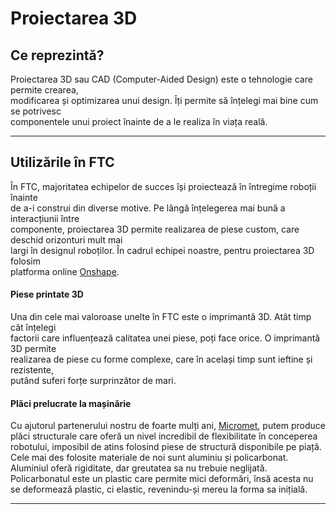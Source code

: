 # **Proiectarea 3D**

## **Ce reprezintă?**

Proiectarea 3D sau CAD (Computer-Aided Design) este o tehnologie care permite crearea,  
modificarea și optimizarea unui design. Îți permite să înțelegi mai bine cum se potrivesc  
componentele unui proiect înainte de a le realiza în viața reală.

<hr>

## **Utilizările în FTC**

În FTC, majoritatea echipelor de succes își proiectează în întregime roboții înainte  
de a-i construi din diverse motive. Pe lângă înțelegerea mai bună a interacțiunii între  
componente, proiectarea 3D permite realizarea de piese custom, care deschid orizonturi mult mai  
largi în designul roboților. În cadrul echipei noastre, pentru proiectarea 3D folosim  
platforma online <a href="https://www.onshape.com/en/">Onshape</a>.

#### **Piese printate 3D**

Una din cele mai valoroase unelte în FTC este o imprimantă 3D. Atât timp cât înțelegi  
factorii care influențează calitatea unei piese, poți face orice. O imprimantă 3D permite  
realizarea de piese cu forme complexe, care în același timp sunt ieftine și rezistente,  
putând suferi forțe surprinzător de mari.

#### **Plăci prelucrate la mașinărie**

Cu ajutorul partenerului nostru de foarte mulți ani, <a href="https://www.micromet.ro/" target="_blank">Micromet</a>, putem produce plăci
structurale care oferă un nivel incredibil de flexibilitate în conceperea robotului,
imposibil de atins folosind piese de structură disponibile pe piață. Cele mai des
folosite materiale de noi sunt aluminiu și policarbonat. Aluminiul oferă rigiditate, dar
greutatea sa nu trebuie neglijată. Policarbonatul este un plastic care permite mici
deformări, însă acesta nu se deformează plastic, ci elastic, revenindu-și mereu la forma
sa inițială.

<hr>
